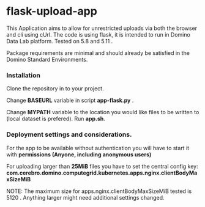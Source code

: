 # flask-upload-app

This Application aims to allow for unrestricted uploads via both the browser and cli using cUrl. 
The code is using flask, it is intended to run in Domino Data Lab platform.  Tested on 5.8 and 5.11 . 

Package requirements are minimal and should already be satisfied in the Domino Standard Environments. 

### Installation
Clone the repository in to your project.

Change **BASEURL** variable in script **app-flask.py** . 

Change **MYPATH** variable to the location you would like files to be written to (local dataset is prefered). 
Run **app.sh**. 

### Deployment settings and considerations. 
For the app to be available without authentication you will have to start it with **permissions (Anyone, including anonymous users)**

For uploading larger than **25MiB** files you have to set the central config key: 
**com.cerebro.domino.computegrid.kubernetes.apps.nginx.clientBodyMaxSizeMiB**

NOTE: The maximum size for  apps.nginx.clientBodyMaxSizeMiB tested is 5120 . Anything larger might need additional settings changed. 
